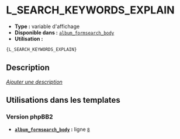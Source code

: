 # L_SEARCH_KEYWORDS_EXPLAIN
* __Type :__ variable d'affichage
* __Disponible dans :__ [`album_formsearch_body`](../tpl/var/album_formsearch_body.md)
* __Utilisation :__

```html
{L_SEARCH_KEYWORDS_EXPLAIN}
```

## Description
[*Ajouter une description*](https://fa-tvars.appspot.com/var/L_SEARCH_KEYWORDS_EXPLAIN)

## Utilisations dans les templates

### Version phpBB2
* __[`album_formsearch_body`](../tpl/var/album_formsearch_body.md#readme) :__ ligne [`8`](../tpl/src/subsilver/album_formsearch_body.tpl#L8)